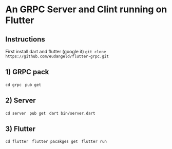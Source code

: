 # An GRPC Server and Clint running on Flutter
## Instructions
First install dart and flutter (google it)
```git clone https://github.com/eudangeld/flutter-grpc.git```


## 1) GRPC pack 
```cd grpc ```
```pub get ```

## 2) Server  
```cd server ```
```pub get ```
```dart bin/server.dart ```

## 3) Flutter 
```cd flutter ```
```flutter pacakges get ```
```flutter run ```





